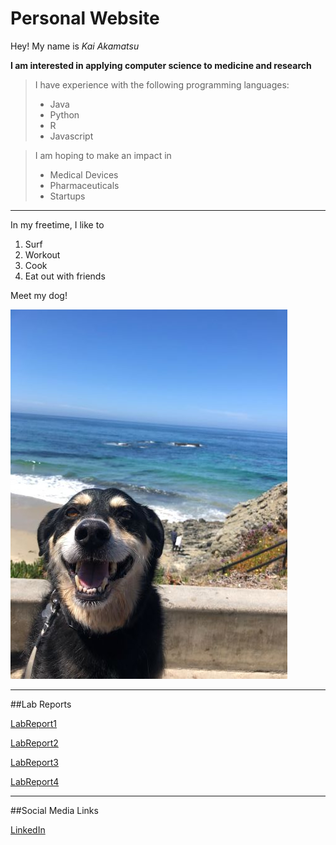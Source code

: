 # Personal Website

Hey! My name is _Kai Akamatsu_

**I am interested in applying computer science to medicine and research**

> I have experience with the following programming languages:
>
> - Java
> - Python
> - R
> - Javascript

> I am hoping to make an impact in
>
> - Medical Devices
> - Pharmaceuticals
> - Startups

---

In my freetime, I like to

1. Surf
2. Workout
3. Cook
4. Eat out with friends

Meet my dog!

![Image](dog.jpg)

---

##Lab Reports

[LabReport1](lab-report-1-week-0.html)

[LabReport2](lab-report-2-week-1.html)

[LabReport3](lab-report-3-week-3.html)

[LabReport4](lab-report-4-week-5.html)

---

##Social Media Links

[LinkedIn](https://www.linkedin.com/in/kai-akamatsu/)
